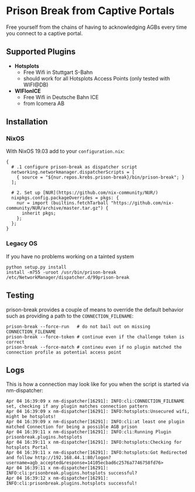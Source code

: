 # Prison Break from Captive Portals

Free yourself from the chains of having to acknowledging AGBs every time you connect to a captive portal.

## Supported Plugins

* **Hotsplots**
  * Free Wifi in Stuttgart S-Bahn
  * should work for all Hotsplots Access Points (only tested with WIFI@DB)
* **WIFIonICE**
  * Free Wifi in Deutsche Bahn ICE
  * from Icomera AB

## Installation

### NixOS
With NixOS 19.03 add to your `configuration.nix`:
```
{
  # .1 configure prison-break as dispatcher script
  networking.networkmanager.dispatcherScripts = [
    { source = "${nur.repos.krebs.prison-break}/bin/prison-break"; }
  ];

  # 2. Set up [NUR](https://github.com/nix-community/NUR/)
  nixpkgs.config.packageOverrides = pkgs: {
    nur = import (builtins.fetchTarball "https://github.com/nix-community/NUR/archive/master.tar.gz") {
      inherit pkgs;
    };
  };
}
```


### Legacy OS
If you have no problems working on a tainted system
```
python setup.py install
install -m755 -uroot /usr/bin/prison-break /etc/NetworkManager/dispatcher.d/99prison-break
```
## Testing
prison-break provides a couple of means to override the default behavior such
as providing a path to the `CONNECTION_FILENAME`:

```
prison-break --force-run   # do not bail out on missing CONNECTION_FILENAME
prison-break --force-token # continue even if the challenge token is correct
prison-break --force-match # contineu even if no plugin matched the connection profile as potential access point
```
## Logs

This is how a connection may look like for you when the script is started
via nm-dispatcher:
```
Apr 04 16:39:09 x nm-dispatcher[16291]: INFO:cli:CONNECTION_FILENAME set, checking if any plugin matches connection pattern
Apr 04 16:39:09 x nm-dispatcher[16291]: INFO:hotsplots:Unsecured wifi, might be hotsplots!
Apr 04 16:39:09 x nm-dispatcher[16291]: INFO:cli:at least one plugin matched Connection for being a possible AGB prison
Apr 04 16:39:11 x nm-dispatcher[16291]: INFO:cli:Running Plugin prisonbreak.plugins.hotsplots
Apr 04 16:39:11 x nm-dispatcher[16291]: INFO:hotsplots:Checking for hotsplots Portal
Apr 04 16:39:11 x nm-dispatcher[16291]: INFO:hotsplots:Got Redirected and follow http://192.168.44.1:80/logon?username=agb_accepted&response=14105ecbad6c2576a7746758fd76>
Apr 04 16:39:11 x nm-dispatcher[16291]: INFO:cli:prisonbreak.plugins.hotsplots successful?
Apr 04 16:39:12 x nm-dispatcher[16291]: INFO:cli:prisonbreak.plugins.hotsplots successful!
```

